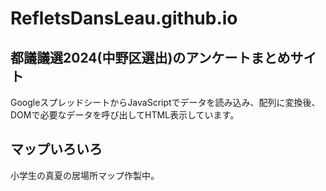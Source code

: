 # RefletsDansLeau.github.io
## 都議議選2024(中野区選出)のアンケートまとめサイト
GoogleスプレッドシートからJavaScriptでデータを読み込み、配列に変換後、DOMで必要なデータを呼び出してHTML表示しています。

## マップいろいろ
小学生の真夏の居場所マップ作製中。
